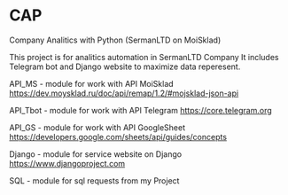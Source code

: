 # CAP
Company Analitics with Python (SermanLTD on MoiSklad)

This project is for analitics automation in SermanLTD Company
It includes Telegram bot and Django website to maximize data reperesent. 

API_MS - module for work with API MoiSklad https://dev.moysklad.ru/doc/api/remap/1.2/#mojsklad-json-api

API_Tbot - module for work with API Telegram https://core.telegram.org

API_GS - module for work with API GoogleSheet https://developers.google.com/sheets/api/guides/concepts

Django - module for service website on Django https://www.djangoproject.com

SQL - module for sql requests from my Project
